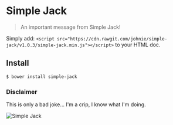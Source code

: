 # Simple Jack

> An important message from Simple Jack!

Simply add: `<script src="https://cdn.rawgit.com/johnie/simple-jack/v1.0.3/simple-jack.min.js"></script>` to your HTML doc.

## Install

```bash
$ bower install simple-jack
```

### Disclaimer

This is only a bad joke… I'm a crip, I know what I'm doing.

![Simple Jack](http://i.imgur.com/5TUsHnJ.gif)
